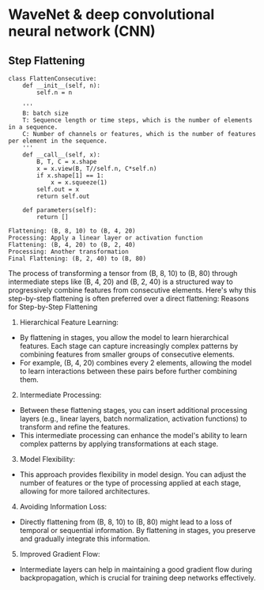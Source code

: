 # WaveNet & deep convolutional neural network (CNN)

## Step Flattening

```
class FlattenConsecutive:
    def __init__(self, n):
        self.n = n

    '''
    B: batch size
    T: Sequence length or time steps, which is the number of elements in a sequence.
    C: Number of channels or features, which is the number of features per element in the sequence.
    '''
    def __call__(self, x):
        B, T, C = x.shape
        x = x.view(B, T//self.n, C*self.n)
        if x.shape[1] == 1:
            x = x.squeeze(1)
        self.out = x
        return self.out

    def parameters(self):
        return []

Flattening: (B, 8, 10) to (B, 4, 20)
Processing: Apply a linear layer or activation function
Flattening: (B, 4, 20) to (B, 2, 40)
Processing: Another transformation
Final Flattening: (B, 2, 40) to (B, 80)
```

The process of transforming a tensor from (B, 8, 10) to (B, 80) through intermediate steps like (B, 4, 20) and (B, 2, 40) is a structured way to progressively combine features from consecutive elements. Here's why this step-by-step flattening is often preferred over a direct flattening:
Reasons for Step-by-Step Flattening

1. Hierarchical Feature Learning:

- By flattening in stages, you allow the model to learn hierarchical features. Each stage can capture increasingly complex patterns by combining features from smaller groups of consecutive elements.
- For example, (B, 4, 20) combines every 2 elements, allowing the model to learn interactions between these pairs before further combining them.

2. Intermediate Processing:

- Between these flattening stages, you can insert additional processing layers (e.g., linear layers, batch normalization, activation functions) to transform and refine the features.
- This intermediate processing can enhance the model's ability to learn complex patterns by applying transformations at each stage.

3. Model Flexibility:

- This approach provides flexibility in model design. You can adjust the number of features or the type of processing applied at each stage, allowing for more tailored architectures.

4. Avoiding Information Loss:

- Directly flattening from (B, 8, 10) to (B, 80) might lead to a loss of temporal or sequential information. By flattening in stages, you preserve and gradually integrate this information.

5. Improved Gradient Flow:

- Intermediate layers can help in maintaining a good gradient flow during backpropagation, which is crucial for training deep networks effectively.

